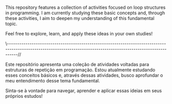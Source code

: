 This repository features a collection of activities focused on loop structures in programming. I am currently studying these basic concepts and, through these activities, I aim to deepen my understanding of this fundamental topic.

Feel free to explore, learn, and apply these ideas in your own studies!

\\-----------------------------------------------------------------------------------------------------------------------------------------------------------------//

Este repositório apresenta uma coleção de atividades voltadas para estruturas de repetição em programação. Estou atualmente estudando esses conceitos básicos e, através dessas atividades, busco aprofundar o meu entendimento desse tema fundamental.

Sinta-se à vontade para navegar, aprender e aplicar essas ideias em seus próprios estudos! 
